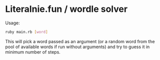 # Literalnie.fun / wordle solver

Usage:
```bash
ruby main.rb [word]
```

This will pick a word passed as an argument (or a random word  from the pool of available words if run without arguments) and try to guess it in minimum number of steps.
